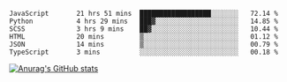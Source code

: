 <!--START_SECTION:waka-->

```text
JavaScript       21 hrs 51 mins  ██████████████████░░░░░░░   72.14 %
Python           4 hrs 29 mins   ███▓░░░░░░░░░░░░░░░░░░░░░   14.85 %
SCSS             3 hrs 9 mins    ██▓░░░░░░░░░░░░░░░░░░░░░░   10.44 %
HTML             20 mins         ▒░░░░░░░░░░░░░░░░░░░░░░░░   01.12 %
JSON             14 mins         ▒░░░░░░░░░░░░░░░░░░░░░░░░   00.79 %
TypeScript       3 mins          ░░░░░░░░░░░░░░░░░░░░░░░░░   00.18 %
```

<!--END_SECTION:waka-->

[![Anurag's GitHub stats](https://github-readme-stats.vercel.app/api?username=FelipeRistow&count_private=true&theme=synthwave)](https://github.com/anuraghazra/github-readme-stats)
